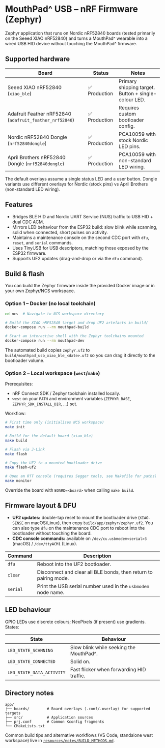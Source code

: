 # MouthPad^ USB – nRF Firmware (Zephyr)

Zephyr application that runs on Nordic nRF52840 boards (tested primarily on the Seeed XIAO nRF52840)
and turns a MouthPad^ wearable into a wired USB HID device without touching the MouthPad^ firmware.

## Supported hardware

| Board | Status | Notes |
|-------|--------|-------|
| Seeed XIAO nRF52840 (`xiao_ble`) | ✅ Production | Primary shipping target. Button + single-colour LED. |
| Adafruit Feather nRF52840 (`adafruit_feather_nrf52840`) | ✅ Production | Requires custom bootloader config. |
| Nordic nRF52840 Dongle (`nrf52840dongle`) | ✅ Production | PCA10059 with stock Nordic LED pins. |
| April Brothers nRF52840 Dongle (`nrf52840dongle`) | ✅ Production | PCA10059 with non-standard LED wiring. |

The default overlays assume a single status LED and a user button. Dongle variants use different overlays
for Nordic (stock pins) vs April Brothers (non-standard LED wiring).

## Features

* Bridges BLE HID and Nordic UART Service (NUS) traffic to USB HID + dual CDC ACM.
* Mirrors LED behaviour from the ESP32 build: slow blink while scanning, solid when connected, short
  pulses on activity.
* Maintains a maintenance console on the second CDC port with `dfu`, `reset`, and `serial` commands.
* Uses TinyUSB for USB descriptors, matching those exposed by the ESP32 firmware.
* Supports UF2 updates (drag-and-drop or via the `dfu` command).

## Build & flash

You can build the Zephyr firmware inside the provided Docker image or in your own Zephyr/NCS workspace.

### Option 1 – Docker (no local toolchain)

```bash
cd ncs  # Navigate to NCS workspace directory

# Build the XIAO nRF52840 target and drop UF2 artefacts in build/
docker-compose run --rm mouthpad-build

# Start an interactive shell with the Zephyr toolchains mounted
docker-compose run --rm mouthpad-dev
```

The automated build copies `zephyr.uf2` to `build/mouthpad_usb_xiao_ble_<date>.uf2` so you can drag it
directly to the bootloader volume.

### Option 2 – Local workspace (`west`/`make`)

Prerequisites:

* nRF Connect SDK / Zephyr toolchain installed locally.
* `west` on your `PATH` and environment variables (`ZEPHYR_BASE`, `ZEPHYR_SDK_INSTALL_DIR`, …) set.

Workflow:

```bash
# First time only (initialises NCS workspace)
make init

# Build for the default board (xiao_ble)
make build

# Flash via J-Link
make flash

# Copy the UF2 to a mounted bootloader drive
make flash-uf2

# Open an RTT console (requires Segger tools, see Makefile for paths)
make monitor
```

Override the board with `BOARD=<board>` when calling `make build`.

## Firmware layout & DFU

* **UF2 updates:** double-tap reset to mount the bootloader drive (`XIAO-SENSE` on macOS/Linux), then
  copy `build/app/zephyr/zephyr.uf2`. You can also type `dfu` on the maintenance CDC port to reboot into
  the bootloader without touching the board.
* **CDC console commands:** available on `/dev/cu.usbmodem<serial>3` (macOS) / `/dev/ttyACM1` (Linux).

| Command | Description |
|---------|-------------|
| `dfu`   | Reboot into the UF2 bootloader. |
| `clear` | Disconnect and clear all BLE bonds, then return to pairing mode. |
| `serial` | Print the USB serial number used in the `usbmodem` node name. |

## LED behaviour

GPIO LEDs use discrete colours; NeoPixels (if present) use gradients. States:

| State | Behaviour |
|-------|-----------|
| `LED_STATE_SCANNING` | Slow blink while seeking the MouthPad^. |
| `LED_STATE_CONNECTED` | Solid on. |
| `LED_STATE_DATA_ACTIVITY` | Fast flicker when forwarding HID traffic. |

## Directory notes

```
app/
├── boards/        # Board overlays (.conf/.overlay) for supported targets
├── src/           # Application sources
├── prj.conf       # Common Kconfig fragments
└── CMakeLists.txt
```

Common build tips and alternative workflows (VS Code, standalone west workspace) live in
[`resources/notes/BUILD_METHODS.md`](../../resources/notes/BUILD_METHODS.md).


